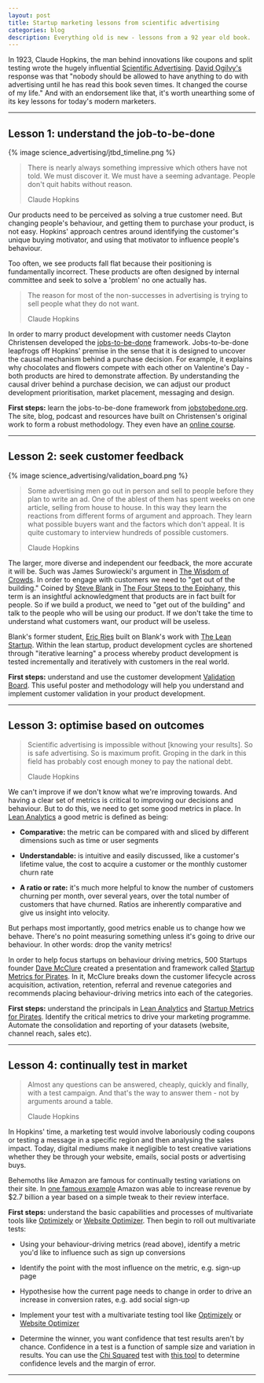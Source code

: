 ```yaml
---
layout: post
title: Startup marketing lessons from scientific advertising
categories: blog
description: Everything old is new - lessons from a 92 year old book.
---
```


In 1923, Claude Hopkins, the man behind innovations like coupons and split testing wrote the hugely influential [Scientific Advertising][sci-ad-book]. [David Ogilvy's][oglivy] response was that "nobody should be allowed to have anything to do with advertising until he has read this book seven times. It changed the course of my life." And with an endorsement like that, it's worth unearthing some of its key lessons for today's modern marketers.

[oglivy]:http://www.amazon.com/Ogilvy-Advertising-David/dp/039472903X/?utm_source=heuro.net&utm_medium=email
[sci-ad-book]:http://www.amazon.com/Scientific-Advertising-Claude-Hopkins/dp/1603866361/ref=sr_1_1?ie=UTF8&qid=1433127326&sr=8-1&keywords=Scientific+Advertising+Claude+C.+Hopkins/?utm_source=heuro.net&utm_medium=blog

***

## Lesson 1: understand the job-to-be-done

{% image science_advertising/jtbd_timeline.png %}

<blockquote>
  <p>There is nearly always something impressive which others have not told. We must discover it. We must have a seeming advantage. People don't quit habits without reason.</p>
  <footer>Claude Hopkins</footer>
</blockquote>

Our products need to be perceived as solving a true customer need. But changing people's behaviour, and getting them to purchase your product, is not easy. Hopkins' approach centres around identifying the customer's unique buying motivator, and using that motivator to influence people's behaviour.

Too often, we see products fall flat because their positioning is fundamentally incorrect. These products are often designed by internal committee and seek to solve a 'problem' no one actually has.

<blockquote>
  <p>The reason for most of the non-successes in advertising is trying to sell people what they do not want.</p>
  <footer>Claude Hopkins</footer>
</blockquote>

In order to marry product development with customer needs Clayton Christensen developed the [jobs-to-be-done][jtbd-article] framework. Jobs-to-be-done leapfrogs off Hopkins' premise in the sense that it is designed to uncover the causal mechanism behind a purchase decision. For example, it explains why chocolates and flowers compete with each other on Valentine's Day - both products are hired to demonstrate affection. By understanding the causal driver behind a purchase decision, we can adjust our product development prioritisation, market placement, messaging and design.

**First steps:** learn the jobs-to-be-done framework from [jobstobedone.org][jtbd-org]. The site, blog, podcast and resources have built on Christensen's original work to form a robust methodology. They even have an [online course][jtbd-mooc].

[jtbd-clay]:http://www.christenseninstitute.org/key-concepts/jobs-to-be-done/?utm_source=heuro.net&utm_medium=blog
[jtbd-article]:http://hbswk.hbs.edu/item/6496.html/?utm_source=heuro.net&utm_medium=blog
[jtbd-org]:http://jobstobedone.org/?utm_source=heuro.net&utm_medium=blog
[jtbd-mooc]:https://www.udemy.com/mastering-jobs-to-be-done-interviews/?utm_source=heuro.net&utm_medium=blog

***

## Lesson 2: seek customer feedback

{% image science_advertising/validation_board.png %}

<blockquote>
  <p>
    Some advertising men go out in person and sell to people before they plan to write an ad. One of the ablest of them has spent weeks on one article, selling from house to house. In this way they learn the reactions from different forms of argument and approach. They learn what possible buyers want and the factors which don't appeal. It is quite customary to interview hundreds of possible customers.
  </p>
  <footer>Claude Hopkins</footer>
</blockquote>

The larger, more diverse and independent our feedback, the more accurate it will be. Such was James Surowiecki's argument in [The Wisdom of Crowds][wisdom-crowds]. In order to engage with customers we need to "get out of the building." Coined by [Steve Blank][sblank] in [The Four Steps to the Epiphany][4steps], this term is an insightful acknowledgment that products are in fact built for people. So if we build a product, we need to "get out of the building" and talk to the people who will be using our product. If we don't take the time to understand what customers want, our product will be useless.

Blank's former student, [Eric Ries][eries] built on Blank's work with [The Lean Startup][leansu]. Within the lean startup, product development cycles are shortened through "iterative learning" a process whereby product development is tested incrementally and iteratively with customers in the real world.

**First steps:** understand and use the customer development [Validation Board][valboard]. This useful poster and methodology will help you understand and implement customer validation in your product development.

[sblank]:http://en.wikipedia.org/wiki/Steve_Blank/?utm_source=heuro.net&utm_medium=blog
[4steps]:http://www.amazon.com/Four-Steps-Epiphany-Steve-Blank/dp/0989200507/ref=sr_1_1?ie=UTF8&qid=1433141699&sr=8-1&keywords=The+Four+Steps+to+the+Epiphany/?utm_source=heuro.net&utm_medium=blog
[eries]:http://en.wikipedia.org/wiki/Eric_Ries/?utm_source=heuro.net&utm_medium=blog
[leansu]:http://theleanstartup.com/?utm_source=heuro.net&utm_medium=blog
[wisdom-crowds]:http://www.amazon.com/The-Wisdom-Crowds-James-Surowiecki/dp/0385721706/?utm_source=heuro.net&utm_medium=blog
[valboard]:https://www.leanstartupmachine.com/validationboard/?utm_source=heuro.net&utm_medium=blog

***

## Lesson 3: optimise based on outcomes

<blockquote>
  <p>Scientific advertising is impossible without [knowing your results]. So is safe advertising. So is maximum profit. Groping in the dark in this field has probably cost enough money to pay the national debt.</p>
  <footer>Claude Hopkins</footer>
</blockquote>

We can't improve if we don't know what we're improving towards. And having a clear set of metrics is critical to improving our decisions and behaviour. But to do this, we need to get some good metrics in place. In [Lean Analytics][lean-analytics] a good metric is defined as being:

* **Comparative:** the metric can be compared with and sliced by different dimensions such as time or user segments

* **Understandable:** is intuitive and easily discussed, like a customer's lifetime value, the cost to acquire a customer or the monthly customer churn rate

* **A ratio or rate:** it's much more helpful to know the number of customers churning per month, over several years, over the total number of customers that have churned. Ratios are inherently comparative and give us insight into velocity.

But perhaps most importantly, good metrics enable us to change how we behave. There's no point measuring something unless it's going to drive our behaviour. In other words: drop the vanity metrics!

In order to help focus startups on behaviour driving metrics, 500 Startups founder [Dave McClure][dm] created a presentation and framework called [Startup Metrics for Pirates][pirates]. In it, McClure breaks down the customer lifecycle across acquisition, activation, retention, referral and revenue categories and recommends placing behaviour-driving metrics into each of the categories.

**First steps:** understand the principals in [Lean Analytics][lean-analytics] and [Startup Metrics for Pirates][pirates]. Identify the critical metrics to drive your marketing programme. Automate the consolidation and reporting of your datasets (website, channel reach, sales etc).

[lean-analytics]:http://www.amazon.com/Lean-Analytics-Better-Startup-Faster/dp/1449335675/ref=sr_1_1?ie=UTF8&qid=1433298176&sr=8-1&keywords=lean+analytics
[pirates]: http://500hats.typepad.com/500blogs/2007/09/startup-metrics.html/?utm_source=heuro.net&utm_medium=blog
[dm]:https://twitter.com/davemcclure/?utm_source=heuro.net&utm_medium=blog

***

## Lesson 4: continually test in market

<blockquote>
  <p>Almost any questions can be answered, cheaply, quickly and finally, with a test campaign. And that's the way to answer them - not by arguments around a table.</p>
  <footer>Claude Hopkins</footer>
</blockquote>

In Hopkins' time, a marketing test would involve laboriously coding coupons or testing a message in a specific region and then analysing the sales impact. Today, digital mediums make it negligible to test creative variations whether they be through your website, emails, social posts or advertising buys.

Behemoths like Amazon are famous for continually testing variations on their site. In [one famous example][amazon-billion] Amazon was able to increase revenue by $2.7 billion a year based on a simple tweak to their review interface.

**First steps:** understand the basic capabilities and processes of multivariate tools like [Optimizely][optimizly] or [Website Optimizer][wso]. Then begin to roll out multivariate tests:

* Using your behaviour-driving metrics (read above), identify a metric you'd like to influence such as sign up conversions

* Identify the point with the most influence on the metric, e.g. sign-up page

* Hypothesise how the current page needs to change in order to drive an increase in conversion rates, e.g. add social sign-up

* Implement your test with a multivariate testing tool like [Optimizely][optimizly] or [Website Optimizer][wso]

* Determine the winner, you want confidence that test results aren't by chance. Confidence in a test is a function of sample size and variation in results. You can use the [Chi Squared][chi-def] test with [this tool][chi-squared] to determine confidence levels and the margin of error.

[amazon-billion]:http://www.uie.com/articles/magicbehindamazon/?utm_source=heuro.net&utm_medium=blog
[optimizly]:https://www.optimizely.com/ab-testing/?utm_source=heuro.net&utm_medium=blog
[wso]:https://vwo.com/ab-testing/?utm_source=heuro.net&utm_medium=blog
[chi-def]: http://en.wikipedia.org/wiki/Chi-squared_test/?utm_source=heuro.net&utm_medium=email
[chi-squared]:http://www.evanmiller.org/ab-testing/chi-squared.html

***